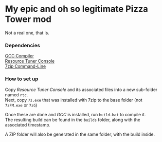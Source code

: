 # My epic and oh so legitimate Pizza Tower mod

Not a real one, that is.

### Dependencies  

[GCC Compiler](https://gcc.gnu.org)  
[Resource Tuner Console](http://www.heaventools.com/download-rtc.htm)  
[7zip Command-Line](https://www.7-zip.org/download.html)

### How to set up  

Copy *Resource Tuner Console* and its associated files into a new sub-folder named `rtc`.  
Next, copy `7z.exe` that was installed with 7zip to the base folder (not `7zFM.exe` or `7zG`)  

Once these are done and *GCC* is installed, run `build.bat` to compile it.  
The resulting build can be found in the `builds` folder, along with the associated timestamp.

A ZIP folder will also be generated in the same folder, with the build inside.
